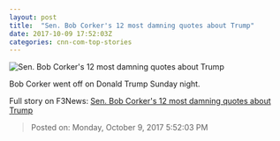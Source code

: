 ```yaml
---
layout: post
title:  "Sen. Bob Corker's 12 most damning quotes about Trump"
date: 2017-10-09 17:52:03Z
categories: cnn-com-top-stories
---
```


![Sen. Bob Corker's 12 most damning quotes about Trump](http://i2.cdn.cnn.com/cnnnext/dam/assets/140418155142-senator-bob-corker-story-top.jpg)

Bob Corker went off on Donald Trump Sunday night.


Full story on F3News: [Sen. Bob Corker's 12 most damning quotes about Trump](http://www.f3nws.com/n/TetfFH)

> Posted on: Monday, October 9, 2017 5:52:03 PM
